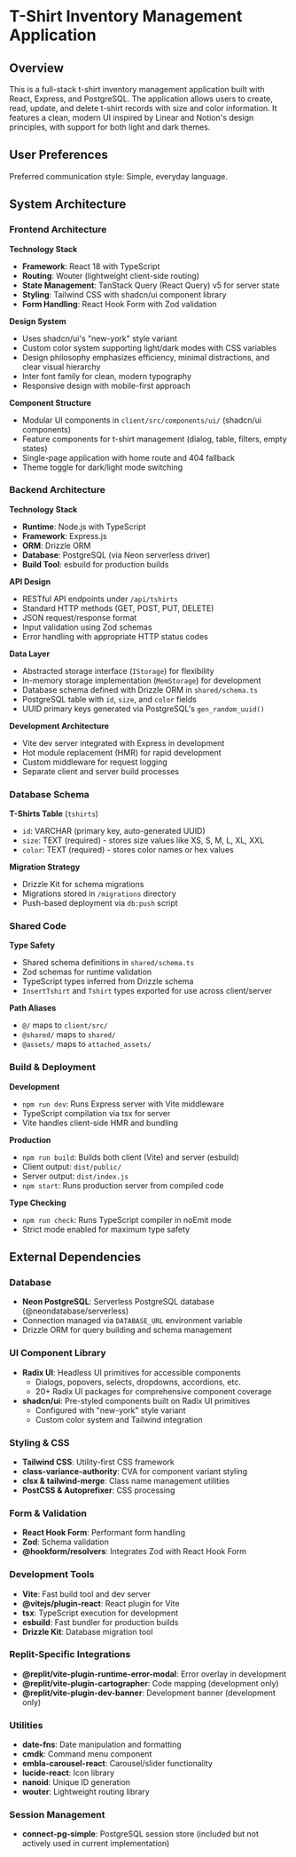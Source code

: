 # T-Shirt Inventory Management Application

## Overview

This is a full-stack t-shirt inventory management application built with React, Express, and PostgreSQL. The application allows users to create, read, update, and delete t-shirt records with size and color information. It features a clean, modern UI inspired by Linear and Notion's design principles, with support for both light and dark themes.

## User Preferences

Preferred communication style: Simple, everyday language.

## System Architecture

### Frontend Architecture

**Technology Stack**
- **Framework**: React 18 with TypeScript
- **Routing**: Wouter (lightweight client-side routing)
- **State Management**: TanStack Query (React Query) v5 for server state
- **Styling**: Tailwind CSS with shadcn/ui component library
- **Form Handling**: React Hook Form with Zod validation

**Design System**
- Uses shadcn/ui's "new-york" style variant
- Custom color system supporting light/dark modes with CSS variables
- Design philosophy emphasizes efficiency, minimal distractions, and clear visual hierarchy
- Inter font family for clean, modern typography
- Responsive design with mobile-first approach

**Component Structure**
- Modular UI components in `client/src/components/ui/` (shadcn/ui components)
- Feature components for t-shirt management (dialog, table, filters, empty states)
- Single-page application with home route and 404 fallback
- Theme toggle for dark/light mode switching

### Backend Architecture

**Technology Stack**
- **Runtime**: Node.js with TypeScript
- **Framework**: Express.js
- **ORM**: Drizzle ORM
- **Database**: PostgreSQL (via Neon serverless driver)
- **Build Tool**: esbuild for production builds

**API Design**
- RESTful API endpoints under `/api/tshirts`
- Standard HTTP methods (GET, POST, PUT, DELETE)
- JSON request/response format
- Input validation using Zod schemas
- Error handling with appropriate HTTP status codes

**Data Layer**
- Abstracted storage interface (`IStorage`) for flexibility
- In-memory storage implementation (`MemStorage`) for development
- Database schema defined with Drizzle ORM in `shared/schema.ts`
- PostgreSQL table with `id`, `size`, and `color` fields
- UUID primary keys generated via PostgreSQL's `gen_random_uuid()`

**Development Architecture**
- Vite dev server integrated with Express in development
- Hot module replacement (HMR) for rapid development
- Custom middleware for request logging
- Separate client and server build processes

### Database Schema

**T-Shirts Table** (`tshirts`)
- `id`: VARCHAR (primary key, auto-generated UUID)
- `size`: TEXT (required) - stores size values like XS, S, M, L, XL, XXL
- `color`: TEXT (required) - stores color names or hex values

**Migration Strategy**
- Drizzle Kit for schema migrations
- Migrations stored in `/migrations` directory
- Push-based deployment via `db:push` script

### Shared Code

**Type Safety**
- Shared schema definitions in `shared/schema.ts`
- Zod schemas for runtime validation
- TypeScript types inferred from Drizzle schema
- `InsertTshirt` and `Tshirt` types exported for use across client/server

**Path Aliases**
- `@/` maps to `client/src/`
- `@shared/` maps to `shared/`
- `@assets/` maps to `attached_assets/`

### Build & Deployment

**Development**
- `npm run dev`: Runs Express server with Vite middleware
- TypeScript compilation via tsx for server
- Vite handles client-side HMR and bundling

**Production**
- `npm run build`: Builds both client (Vite) and server (esbuild)
- Client output: `dist/public/`
- Server output: `dist/index.js`
- `npm start`: Runs production server from compiled code

**Type Checking**
- `npm run check`: Runs TypeScript compiler in noEmit mode
- Strict mode enabled for maximum type safety

## External Dependencies

### Database
- **Neon PostgreSQL**: Serverless PostgreSQL database (@neondatabase/serverless)
- Connection managed via `DATABASE_URL` environment variable
- Drizzle ORM for query building and schema management

### UI Component Library
- **Radix UI**: Headless UI primitives for accessible components
  - Dialogs, popovers, selects, dropdowns, accordions, etc.
  - 20+ Radix UI packages for comprehensive component coverage
- **shadcn/ui**: Pre-styled components built on Radix UI primitives
  - Configured with "new-york" style variant
  - Custom color system and Tailwind integration

### Styling & CSS
- **Tailwind CSS**: Utility-first CSS framework
- **class-variance-authority**: CVA for component variant styling
- **clsx & tailwind-merge**: Class name management utilities
- **PostCSS & Autoprefixer**: CSS processing

### Form & Validation
- **React Hook Form**: Performant form handling
- **Zod**: Schema validation
- **@hookform/resolvers**: Integrates Zod with React Hook Form

### Development Tools
- **Vite**: Fast build tool and dev server
- **@vitejs/plugin-react**: React plugin for Vite
- **tsx**: TypeScript execution for development
- **esbuild**: Fast bundler for production builds
- **Drizzle Kit**: Database migration tool

### Replit-Specific Integrations
- **@replit/vite-plugin-runtime-error-modal**: Error overlay in development
- **@replit/vite-plugin-cartographer**: Code mapping (development only)
- **@replit/vite-plugin-dev-banner**: Development banner (development only)

### Utilities
- **date-fns**: Date manipulation and formatting
- **cmdk**: Command menu component
- **embla-carousel-react**: Carousel/slider functionality
- **lucide-react**: Icon library
- **nanoid**: Unique ID generation
- **wouter**: Lightweight routing library

### Session Management
- **connect-pg-simple**: PostgreSQL session store (included but not actively used in current implementation)